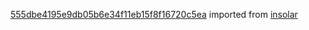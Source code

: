 [555dbe4195e9db05b6e34f11eb15f8f16720c5ea](https://github.com/insolar/insolar/commit/555dbe4195e9db05b6e34f11eb15f8f16720c5ea) imported from [insolar](https://github.com/insolar/insolar)
